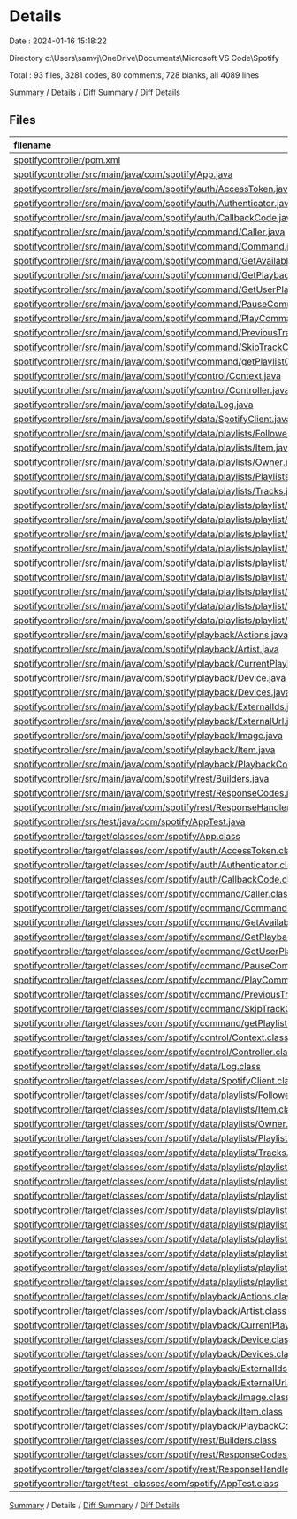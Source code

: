 # Details

Date : 2024-01-16 15:18:22

Directory c:\\Users\\samvj\\OneDrive\\Documents\\Microsoft VS Code\\Spotify

Total : 93 files,  3281 codes, 80 comments, 728 blanks, all 4089 lines

[Summary](results.md) / Details / [Diff Summary](diff.md) / [Diff Details](diff-details.md)

## Files
| filename | language | code | comment | blank | total |
| :--- | :--- | ---: | ---: | ---: | ---: |
| [spotifycontroller/pom.xml](/spotifycontroller/pom.xml) | XML | 70 | 5 | 7 | 82 |
| [spotifycontroller/src/main/java/com/spotify/App.java](/spotifycontroller/src/main/java/com/spotify/App.java) | Java | 29 | 1 | 14 | 44 |
| [spotifycontroller/src/main/java/com/spotify/auth/AccessToken.java](/spotifycontroller/src/main/java/com/spotify/auth/AccessToken.java) | Java | 30 | 0 | 11 | 41 |
| [spotifycontroller/src/main/java/com/spotify/auth/Authenticator.java](/spotifycontroller/src/main/java/com/spotify/auth/Authenticator.java) | Java | 105 | 0 | 41 | 146 |
| [spotifycontroller/src/main/java/com/spotify/auth/CallbackCode.java](/spotifycontroller/src/main/java/com/spotify/auth/CallbackCode.java) | Java | 15 | 0 | 5 | 20 |
| [spotifycontroller/src/main/java/com/spotify/command/Caller.java](/spotifycontroller/src/main/java/com/spotify/command/Caller.java) | Java | 70 | 0 | 21 | 91 |
| [spotifycontroller/src/main/java/com/spotify/command/Command.java](/spotifycontroller/src/main/java/com/spotify/command/Command.java) | Java | 8 | 0 | 7 | 15 |
| [spotifycontroller/src/main/java/com/spotify/command/GetAvailableDevicesCommand.java](/spotifycontroller/src/main/java/com/spotify/command/GetAvailableDevicesCommand.java) | Java | 22 | 2 | 10 | 34 |
| [spotifycontroller/src/main/java/com/spotify/command/GetPlaybackStateCommand.java](/spotifycontroller/src/main/java/com/spotify/command/GetPlaybackStateCommand.java) | Java | 22 | 0 | 10 | 32 |
| [spotifycontroller/src/main/java/com/spotify/command/GetUserPlaylistsCommand.java](/spotifycontroller/src/main/java/com/spotify/command/GetUserPlaylistsCommand.java) | Java | 22 | 2 | 10 | 34 |
| [spotifycontroller/src/main/java/com/spotify/command/PauseCommand.java](/spotifycontroller/src/main/java/com/spotify/command/PauseCommand.java) | Java | 17 | 0 | 8 | 25 |
| [spotifycontroller/src/main/java/com/spotify/command/PlayCommand.java](/spotifycontroller/src/main/java/com/spotify/command/PlayCommand.java) | Java | 17 | 0 | 9 | 26 |
| [spotifycontroller/src/main/java/com/spotify/command/PreviousTrackCommand.java](/spotifycontroller/src/main/java/com/spotify/command/PreviousTrackCommand.java) | Java | 17 | 0 | 8 | 25 |
| [spotifycontroller/src/main/java/com/spotify/command/SkipTrackCommand.java](/spotifycontroller/src/main/java/com/spotify/command/SkipTrackCommand.java) | Java | 17 | 0 | 9 | 26 |
| [spotifycontroller/src/main/java/com/spotify/command/getPlaylistCommand.java](/spotifycontroller/src/main/java/com/spotify/command/getPlaylistCommand.java) | Java | 21 | 0 | 9 | 30 |
| [spotifycontroller/src/main/java/com/spotify/control/Context.java](/spotifycontroller/src/main/java/com/spotify/control/Context.java) | Java | 45 | 0 | 16 | 61 |
| [spotifycontroller/src/main/java/com/spotify/control/Controller.java](/spotifycontroller/src/main/java/com/spotify/control/Controller.java) | Java | 109 | 6 | 27 | 142 |
| [spotifycontroller/src/main/java/com/spotify/data/Log.java](/spotifycontroller/src/main/java/com/spotify/data/Log.java) | Java | 16 | 0 | 6 | 22 |
| [spotifycontroller/src/main/java/com/spotify/data/SpotifyClient.java](/spotifycontroller/src/main/java/com/spotify/data/SpotifyClient.java) | Java | 62 | 0 | 23 | 85 |
| [spotifycontroller/src/main/java/com/spotify/data/playlists/Followers.java](/spotifycontroller/src/main/java/com/spotify/data/playlists/Followers.java) | Java | 21 | 0 | 9 | 30 |
| [spotifycontroller/src/main/java/com/spotify/data/playlists/Item.java](/spotifycontroller/src/main/java/com/spotify/data/playlists/Item.java) | Java | 118 | 0 | 35 | 153 |
| [spotifycontroller/src/main/java/com/spotify/data/playlists/Owner.java](/spotifycontroller/src/main/java/com/spotify/data/playlists/Owner.java) | Java | 62 | 0 | 19 | 81 |
| [spotifycontroller/src/main/java/com/spotify/data/playlists/Playlists.java](/spotifycontroller/src/main/java/com/spotify/data/playlists/Playlists.java) | Java | 62 | 0 | 20 | 82 |
| [spotifycontroller/src/main/java/com/spotify/data/playlists/Tracks.java](/spotifycontroller/src/main/java/com/spotify/data/playlists/Tracks.java) | Java | 21 | 0 | 9 | 30 |
| [spotifycontroller/src/main/java/com/spotify/data/playlists/playlist/AddedBy.java](/spotifycontroller/src/main/java/com/spotify/data/playlists/playlist/AddedBy.java) | Java | 55 | 0 | 18 | 73 |
| [spotifycontroller/src/main/java/com/spotify/data/playlists/playlist/Album.java](/spotifycontroller/src/main/java/com/spotify/data/playlists/playlist/Album.java) | Java | 120 | 0 | 35 | 155 |
| [spotifycontroller/src/main/java/com/spotify/data/playlists/playlist/Artist.java](/spotifycontroller/src/main/java/com/spotify/data/playlists/playlist/Artist.java) | Java | 54 | 0 | 17 | 71 |
| [spotifycontroller/src/main/java/com/spotify/data/playlists/playlist/DetailedArtist.java](/spotifycontroller/src/main/java/com/spotify/data/playlists/playlist/DetailedArtist.java) | Java | 89 | 0 | 27 | 116 |
| [spotifycontroller/src/main/java/com/spotify/data/playlists/playlist/LinkedFrom.java](/spotifycontroller/src/main/java/com/spotify/data/playlists/playlist/LinkedFrom.java) | Java | 3 | 0 | 3 | 6 |
| [spotifycontroller/src/main/java/com/spotify/data/playlists/playlist/Playlist.java](/spotifycontroller/src/main/java/com/spotify/data/playlists/playlist/Playlist.java) | Java | 62 | 0 | 20 | 82 |
| [spotifycontroller/src/main/java/com/spotify/data/playlists/playlist/PlaylistItem.java](/spotifycontroller/src/main/java/com/spotify/data/playlists/playlist/PlaylistItem.java) | Java | 40 | 0 | 14 | 54 |
| [spotifycontroller/src/main/java/com/spotify/data/playlists/playlist/Restrictions.java](/spotifycontroller/src/main/java/com/spotify/data/playlists/playlist/Restrictions.java) | Java | 13 | 0 | 7 | 20 |
| [spotifycontroller/src/main/java/com/spotify/data/playlists/playlist/Track.java](/spotifycontroller/src/main/java/com/spotify/data/playlists/playlist/Track.java) | Java | 177 | 0 | 50 | 227 |
| [spotifycontroller/src/main/java/com/spotify/playback/Actions.java](/spotifycontroller/src/main/java/com/spotify/playback/Actions.java) | Java | 3 | 0 | 3 | 6 |
| [spotifycontroller/src/main/java/com/spotify/playback/Artist.java](/spotifycontroller/src/main/java/com/spotify/playback/Artist.java) | Java | 45 | 0 | 15 | 60 |
| [spotifycontroller/src/main/java/com/spotify/playback/CurrentPlayback.java](/spotifycontroller/src/main/java/com/spotify/playback/CurrentPlayback.java) | Java | 86 | 0 | 27 | 113 |
| [spotifycontroller/src/main/java/com/spotify/playback/Device.java](/spotifycontroller/src/main/java/com/spotify/playback/Device.java) | Java | 69 | 0 | 19 | 88 |
| [spotifycontroller/src/main/java/com/spotify/playback/Devices.java](/spotifycontroller/src/main/java/com/spotify/playback/Devices.java) | Java | 11 | 0 | 6 | 17 |
| [spotifycontroller/src/main/java/com/spotify/playback/ExternalIds.java](/spotifycontroller/src/main/java/com/spotify/playback/ExternalIds.java) | Java | 29 | 0 | 11 | 40 |
| [spotifycontroller/src/main/java/com/spotify/playback/ExternalUrl.java](/spotifycontroller/src/main/java/com/spotify/playback/ExternalUrl.java) | Java | 10 | 0 | 6 | 16 |
| [spotifycontroller/src/main/java/com/spotify/playback/Image.java](/spotifycontroller/src/main/java/com/spotify/playback/Image.java) | Java | 29 | 0 | 11 | 40 |
| [spotifycontroller/src/main/java/com/spotify/playback/Item.java](/spotifycontroller/src/main/java/com/spotify/playback/Item.java) | Java | 190 | 0 | 52 | 242 |
| [spotifycontroller/src/main/java/com/spotify/playback/PlaybackContext.java](/spotifycontroller/src/main/java/com/spotify/playback/PlaybackContext.java) | Java | 37 | 0 | 14 | 51 |
| [spotifycontroller/src/main/java/com/spotify/rest/Builders.java](/spotifycontroller/src/main/java/com/spotify/rest/Builders.java) | Java | 73 | 0 | 9 | 82 |
| [spotifycontroller/src/main/java/com/spotify/rest/ResponseCodes.java](/spotifycontroller/src/main/java/com/spotify/rest/ResponseCodes.java) | Java | 13 | 0 | 2 | 15 |
| [spotifycontroller/src/main/java/com/spotify/rest/ResponseHandler.java](/spotifycontroller/src/main/java/com/spotify/rest/ResponseHandler.java) | Java | 60 | 0 | 12 | 72 |
| [spotifycontroller/src/test/java/com/spotify/AppTest.java](/spotifycontroller/src/test/java/com/spotify/AppTest.java) | Java | 11 | 6 | 4 | 21 |
| [spotifycontroller/target/classes/com/spotify/App.class](/spotifycontroller/target/classes/com/spotify/App.class) | Java | 27 | 0 | 0 | 27 |
| [spotifycontroller/target/classes/com/spotify/auth/AccessToken.class](/spotifycontroller/target/classes/com/spotify/auth/AccessToken.class) | Java | 11 | 0 | 0 | 11 |
| [spotifycontroller/target/classes/com/spotify/auth/Authenticator.class](/spotifycontroller/target/classes/com/spotify/auth/Authenticator.class) | Java | 60 | 9 | 0 | 69 |
| [spotifycontroller/target/classes/com/spotify/auth/CallbackCode.class](/spotifycontroller/target/classes/com/spotify/auth/CallbackCode.class) | Java | 9 | 0 | 0 | 9 |
| [spotifycontroller/target/classes/com/spotify/command/Caller.class](/spotifycontroller/target/classes/com/spotify/command/Caller.class) | Java | 21 | 0 | 0 | 21 |
| [spotifycontroller/target/classes/com/spotify/command/Command.class](/spotifycontroller/target/classes/com/spotify/command/Command.class) | Java | 6 | 0 | 0 | 6 |
| [spotifycontroller/target/classes/com/spotify/command/GetAvailableDevicesCommand.class](/spotifycontroller/target/classes/com/spotify/command/GetAvailableDevicesCommand.class) | Java | 26 | 0 | 0 | 26 |
| [spotifycontroller/target/classes/com/spotify/command/GetPlaybackStateCommand.class](/spotifycontroller/target/classes/com/spotify/command/GetPlaybackStateCommand.class) | Java | 25 | 0 | 0 | 25 |
| [spotifycontroller/target/classes/com/spotify/command/GetUserPlaylistsCommand.class](/spotifycontroller/target/classes/com/spotify/command/GetUserPlaylistsCommand.class) | Java | 25 | 0 | 0 | 25 |
| [spotifycontroller/target/classes/com/spotify/command/PauseCommand.class](/spotifycontroller/target/classes/com/spotify/command/PauseCommand.class) | Java | 20 | 0 | 0 | 20 |
| [spotifycontroller/target/classes/com/spotify/command/PlayCommand.class](/spotifycontroller/target/classes/com/spotify/command/PlayCommand.class) | Java | 20 | 0 | 0 | 20 |
| [spotifycontroller/target/classes/com/spotify/command/PreviousTrackCommand.class](/spotifycontroller/target/classes/com/spotify/command/PreviousTrackCommand.class) | Java | 20 | 0 | 0 | 20 |
| [spotifycontroller/target/classes/com/spotify/command/SkipTrackCommand.class](/spotifycontroller/target/classes/com/spotify/command/SkipTrackCommand.class) | Java | 20 | 0 | 0 | 20 |
| [spotifycontroller/target/classes/com/spotify/command/getPlaylistCommand.class](/spotifycontroller/target/classes/com/spotify/command/getPlaylistCommand.class) | Java | 29 | 0 | 0 | 29 |
| [spotifycontroller/target/classes/com/spotify/control/Context.class](/spotifycontroller/target/classes/com/spotify/control/Context.class) | Java | 13 | 0 | 0 | 13 |
| [spotifycontroller/target/classes/com/spotify/control/Controller.class](/spotifycontroller/target/classes/com/spotify/control/Controller.class) | Java | 59 | 0 | 3 | 62 |
| [spotifycontroller/target/classes/com/spotify/data/Log.class](/spotifycontroller/target/classes/com/spotify/data/Log.class) | Java | 6 | 0 | 0 | 6 |
| [spotifycontroller/target/classes/com/spotify/data/SpotifyClient.class](/spotifycontroller/target/classes/com/spotify/data/SpotifyClient.class) | Java | 21 | 0 | 0 | 21 |
| [spotifycontroller/target/classes/com/spotify/data/playlists/Followers.class](/spotifycontroller/target/classes/com/spotify/data/playlists/Followers.class) | Java | 8 | 0 | 0 | 8 |
| [spotifycontroller/target/classes/com/spotify/data/playlists/Item.class](/spotifycontroller/target/classes/com/spotify/data/playlists/Item.class) | Java | 14 | 23 | 0 | 37 |
| [spotifycontroller/target/classes/com/spotify/data/playlists/Owner.class](/spotifycontroller/target/classes/com/spotify/data/playlists/Owner.class) | Java | 36 | 0 | 0 | 36 |
| [spotifycontroller/target/classes/com/spotify/data/playlists/Playlists.class](/spotifycontroller/target/classes/com/spotify/data/playlists/Playlists.class) | Java | 20 | 0 | 0 | 20 |
| [spotifycontroller/target/classes/com/spotify/data/playlists/Tracks.class](/spotifycontroller/target/classes/com/spotify/data/playlists/Tracks.class) | Java | 8 | 0 | 0 | 8 |
| [spotifycontroller/target/classes/com/spotify/data/playlists/playlist/AddedBy.class](/spotifycontroller/target/classes/com/spotify/data/playlists/playlist/AddedBy.class) | Java | 31 | 0 | 0 | 31 |
| [spotifycontroller/target/classes/com/spotify/data/playlists/playlist/Album.class](/spotifycontroller/target/classes/com/spotify/data/playlists/playlist/Album.class) | Java | 16 | 26 | 0 | 42 |
| [spotifycontroller/target/classes/com/spotify/data/playlists/playlist/Artist.class](/spotifycontroller/target/classes/com/spotify/data/playlists/playlist/Artist.class) | Java | 17 | 0 | 0 | 17 |
| [spotifycontroller/target/classes/com/spotify/data/playlists/playlist/DetailedArtist.class](/spotifycontroller/target/classes/com/spotify/data/playlists/playlist/DetailedArtist.class) | Java | 32 | 0 | 0 | 32 |
| [spotifycontroller/target/classes/com/spotify/data/playlists/playlist/LinkedFrom.class](/spotifycontroller/target/classes/com/spotify/data/playlists/playlist/LinkedFrom.class) | Java | 5 | 0 | 0 | 5 |
| [spotifycontroller/target/classes/com/spotify/data/playlists/playlist/Playlist.class](/spotifycontroller/target/classes/com/spotify/data/playlists/playlist/Playlist.class) | Java | 21 | 0 | 0 | 21 |
| [spotifycontroller/target/classes/com/spotify/data/playlists/playlist/PlaylistItem.class](/spotifycontroller/target/classes/com/spotify/data/playlists/playlist/PlaylistItem.class) | Java | 22 | 0 | 0 | 22 |
| [spotifycontroller/target/classes/com/spotify/data/playlists/playlist/Restrictions.class](/spotifycontroller/target/classes/com/spotify/data/playlists/playlist/Restrictions.class) | Java | 11 | 0 | 0 | 11 |
| [spotifycontroller/target/classes/com/spotify/data/playlists/playlist/Track.class](/spotifycontroller/target/classes/com/spotify/data/playlists/playlist/Track.class) | Java | 53 | 0 | 0 | 53 |
| [spotifycontroller/target/classes/com/spotify/playback/Actions.class](/spotifycontroller/target/classes/com/spotify/playback/Actions.class) | Java | 5 | 0 | 0 | 5 |
| [spotifycontroller/target/classes/com/spotify/playback/Artist.class](/spotifycontroller/target/classes/com/spotify/playback/Artist.class) | Java | 24 | 0 | 0 | 24 |
| [spotifycontroller/target/classes/com/spotify/playback/CurrentPlayback.class](/spotifycontroller/target/classes/com/spotify/playback/CurrentPlayback.class) | Java | 34 | 0 | 0 | 34 |
| [spotifycontroller/target/classes/com/spotify/playback/Device.class](/spotifycontroller/target/classes/com/spotify/playback/Device.class) | Java | 22 | 0 | 0 | 22 |
| [spotifycontroller/target/classes/com/spotify/playback/Devices.class](/spotifycontroller/target/classes/com/spotify/playback/Devices.class) | Java | 11 | 0 | 0 | 11 |
| [spotifycontroller/target/classes/com/spotify/playback/ExternalIds.class](/spotifycontroller/target/classes/com/spotify/playback/ExternalIds.class) | Java | 10 | 0 | 0 | 10 |
| [spotifycontroller/target/classes/com/spotify/playback/ExternalUrl.class](/spotifycontroller/target/classes/com/spotify/playback/ExternalUrl.class) | Java | 10 | 0 | 0 | 10 |
| [spotifycontroller/target/classes/com/spotify/playback/Image.class](/spotifycontroller/target/classes/com/spotify/playback/Image.class) | Java | 12 | 0 | 0 | 12 |
| [spotifycontroller/target/classes/com/spotify/playback/Item.class](/spotifycontroller/target/classes/com/spotify/playback/Item.class) | Java | 68 | 0 | 0 | 68 |
| [spotifycontroller/target/classes/com/spotify/playback/PlaybackContext.class](/spotifycontroller/target/classes/com/spotify/playback/PlaybackContext.class) | Java | 22 | 0 | 0 | 22 |
| [spotifycontroller/target/classes/com/spotify/rest/Builders.class](/spotifycontroller/target/classes/com/spotify/rest/Builders.class) | Java | 29 | 0 | 0 | 29 |
| [spotifycontroller/target/classes/com/spotify/rest/ResponseCodes.class](/spotifycontroller/target/classes/com/spotify/rest/ResponseCodes.class) | Java | 19 | 0 | 0 | 19 |
| [spotifycontroller/target/classes/com/spotify/rest/ResponseHandler.class](/spotifycontroller/target/classes/com/spotify/rest/ResponseHandler.class) | Java | 15 | 0 | 0 | 15 |
| [spotifycontroller/target/test-classes/com/spotify/AppTest.class](/spotifycontroller/target/test-classes/com/spotify/AppTest.class) | Java | 11 | 0 | 0 | 11 |

[Summary](results.md) / Details / [Diff Summary](diff.md) / [Diff Details](diff-details.md)